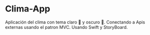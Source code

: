 # Clima-App
Aplicación del clima con tema claro 🌝 y oscuro 🌚. Conectando a Apis externas usando el patron MVC. Usando Swift y StoryBoard.
